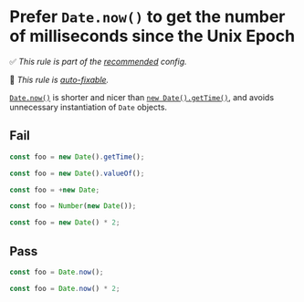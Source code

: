 # Prefer `Date.now()` to get the number of milliseconds since the Unix Epoch

<!-- Do not manually modify RULE_NOTICE part -->
<!-- RULE_NOTICE_START -->
✅ *This rule is part of the [recommended](https://github.com/sindresorhus/eslint-plugin-unicorn#recommended-config) config.*

🔧 *This rule is [auto-fixable](https://eslint.org/docs/user-guide/command-line-interface#fixing-problems).*
<!-- RULE_NOTICE_END -->

[`Date.now()`](https://developer.mozilla.org/en-US/docs/Web/JavaScript/Reference/Global_Objects/Date/now) is shorter and nicer than [`new Date().getTime()`](https://developer.mozilla.org/en-US/docs/Web/JavaScript/Reference/Global_Objects/Date/getTime), and avoids unnecessary instantiation of `Date` objects.

## Fail

```js
const foo = new Date().getTime();
```

```js
const foo = new Date().valueOf();
```

```js
const foo = +new Date;
```

```js
const foo = Number(new Date());
```

```js
const foo = new Date() * 2;
```

## Pass

```js
const foo = Date.now();
```

```js
const foo = Date.now() * 2;
```
